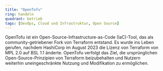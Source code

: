 ```yaml
---
title: "OpenTofu"
ring: handeln
quadrant: betrieb
tags: [DevOps, Cloud und Infrastruktur, Open Source]
---
```


OpenTofu ist ein Open-Source-Infrastructure-as-Code (IaC)-Tool, das als community-getriebener Fork von Terraform entstand. Es wurde ins Leben gerufen, nachdem HashiCorp im August 2023 die Lizenz von Terraform von MPL 2.0 auf BSL 1.1 änderte. OpenTofu verfolgt das Ziel, die ursprünglichen Open-Source-Prinzipien von Terraform beizubehalten und Nutzern weiterhin uneingeschränkte Nutzung und Modifikation zu ermöglichen.